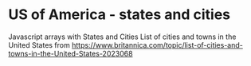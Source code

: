 # US of America - states and cities
Javascript arrays with States and Cities
List of cities and towns in the United States from https://www.britannica.com/topic/list-of-cities-and-towns-in-the-United-States-2023068
